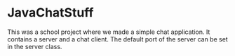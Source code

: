 JavaChatStuff
=============

This was a school project where we made a simple chat application. It contains a server and a chat client. The default port of the server can be set in the server class.
